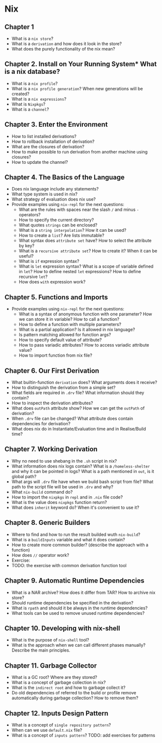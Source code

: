 # Nix

## Chapter 1 
* What is a `nix store`? 
* What is a `derivation` and how does it look in the store?
* What does the purely functionality of the nix mean?

## Chapter 2. Install on Your Running System* What is a nix database?
* What is a `nix profile`?
* What is a `nix profile generation`? When new generations will be created?
* What is a `nix expressions`?
* What is `Nixpkgs`?
* What is a `channel`?

## Chapter 3. Enter the Environment
* How to list installed derivations?
* How to rollback installation of derivation?
* What are the closures of derivation? 
* How to make possible to run derivation from another machine using closures?
* How to update the channel?

## Chapter 4. The Basics of the Language
* Does nix language include any statements?
* What type system is used in nix?
* What strategy of evaluation does nix use?
* Provide examples using `nix-repl` for the next questions: 
  * What are the rules with spaces near the slash `/` and minus `-` operators?
  * How to specify the current directory?
  * What quotes `strings` can be enclosed?
  * What is a `string interpolation`? How it can be used?
  * How to create a `list`? Are lists immutable?
  * What syntax does `attribute set` have? How to select the attribute by key?
  * What is a `recursive attribute set`? How to create it? When it can be useful?
  * What is `if` expression syntax?
  * What is `let` expression syntax? What is a scope of variable defined in `let`? How to define nested `let` expressions? How to define recursive `let`?
  * How does `with` expression work?
  
## Chapter 5. Functions and Imports
* Provide examples using `nix-repl` for the next questions: 
  * What is a syntax of anonymous function with one parameter? How we can store it in variable? How to call a function?
  * How to define a function with multiple parameters?
  * What is a partial application? Is it allowed in nix language?
  * Is pattern matching allowed for function args?
  * How to specify default value of attribute?
  * How to pass variadic attributes? How to access variadic attribute value? 
  * How to import function from nix file?

## Chapter 6. Our First Derivation
* What builtin-function `derivation` does? What arguments does it receive?
* How to distinguish the derivation from a simple set?
* What fields are required in `.drv` file? What information should they contain?
* How to inspect the derivation attributes?
* What does `outPath` attribute show? How we can get the `outPath` of derivation?
* When `.drv` file can be changed? What attribute does contain dependencies for derivation?
* What does nix do in Instantiate/Evaluation time and in Realise/Build time?

## Chapter 7. Working Derivation
* Why no need to use shebang in the `.sh` script in nix?
* What information does nix logs contain? What is a `/homeless-shelter` and why it can be pointed in logs? What is a path mentioned in `out`, is it global path? 
* What args will `.drv` file have when we build bash script from file? What path to the script file will be used in `.drv` and why?
* What `nix-build` command do? 
* How to import the `nixpkgs` in `repl` and in `.nix` file code? 
* What is the value does `nixpkgs` function return?
* What does `inherit` keyword do? When it's convenient to use it?

## Chapter 8. Generic Builders

* Where to find and how to run the result builded wuth `nix-build`?
* What is a `buildInputs` variable and what it does contain?
* How to create more common builder? (describe the approach with a function)
* How does `//` operator work?
* Exercise:
*  TODO: the exercise with common derivation function tool

## Chapter 9. Automatic Runtime Dependencies

* What is a NAR archive? How does it differ from TAR? How to archive nix store?
* Should runtime dependencies be specified in the derivation?
* What is `rpath` and should it be always in the runtime dependencies?
* What tools can be used to remove unused runtime dependencies?

## Chapter 10. Developing with nix-shell

* What is the purpose of `nix-shell` tool?
* What is the approach when we can call different phases manually? Describe the main principles.

## Chapter 11. Garbage Collector

* What is a GC root? Where are they stored?
* What is a concept of garbage collection in nix?
* What is the `indirect root` and how to garbage collect it?
* Do old dependencies of referred to the build or profile remove automatically during garbage collection? How to remove them?

## Chapter 12. Inputs Design Pattern

* What is a concept of `single repository pattern`?
* When can we use `default.nix` file?
* What is a concept of `inputs pattern`?
  TODO: add exercises for patterns
